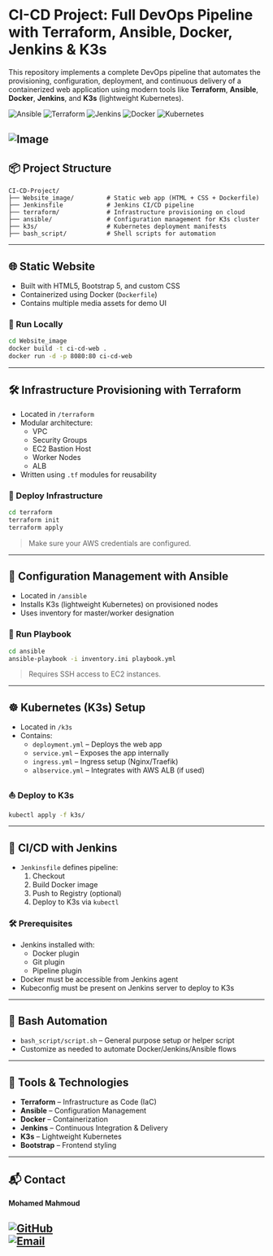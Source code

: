 
# CI-CD Project: Full DevOps Pipeline with Terraform, Ansible, Docker, Jenkins & K3s

This repository implements a complete DevOps pipeline that automates the provisioning, configuration, deployment, and continuous delivery of a containerized web application using modern tools like **Terraform**, **Ansible**, **Docker**, **Jenkins**, and **K3s** (lightweight Kubernetes).

![Ansible](https://img.shields.io/badge/Ansible-%231A1918.svg?style=for-the-badge&logo=ansible&logoColor=white)
![Terraform](https://img.shields.io/badge/Terraform-%235835CC.svg?style=for-the-badge&logo=terraform&logoColor=white)
![Jenkins](https://img.shields.io/badge/Jenkins-%232C5263.svg?style=for-the-badge&logo=jenkins&logoColor=white)
![Docker](https://img.shields.io/badge/Docker-2496ED.svg?style=for-the-badge&logo=docker&logoColor=white)
![Kubernetes](https://img.shields.io/badge/Kubernetes-326CE5.svg?style=for-the-badge&logo=kubernetes&logoColor=white)


![Image](https://github.com/user-attachments/assets/a8c7c8f2-f295-4bc7-b5da-cbae52f6d125)
---

## 📦 Project Structure

```
CI-CD-Project/
├── Website_image/         # Static web app (HTML + CSS + Dockerfile)
├── Jenkinsfile            # Jenkins CI/CD pipeline
├── terraform/             # Infrastructure provisioning on cloud
├── ansible/               # Configuration management for K3s cluster
├── k3s/                   # Kubernetes deployment manifests
├── bash_script/           # Shell scripts for automation
```

---

## 🌐 Static Website

- Built with HTML5, Bootstrap 5, and custom CSS
- Containerized using Docker (`Dockerfile`)
- Contains multiple media assets for demo UI

### 🔧 Run Locally

```bash
cd Website_image
docker build -t ci-cd-web .
docker run -d -p 8080:80 ci-cd-web
```

---

## 🛠 Infrastructure Provisioning with Terraform

- Located in `/terraform`
- Modular architecture:
  - VPC
  - Security Groups
  - EC2 Bastion Host
  - Worker Nodes
  - ALB
- Written using `.tf` modules for reusability

### 🚀 Deploy Infrastructure

```bash
cd terraform
terraform init
terraform apply
```

> Make sure your AWS credentials are configured.

---

## 🔧 Configuration Management with Ansible

- Located in `/ansible`
- Installs K3s (lightweight Kubernetes) on provisioned nodes
- Uses inventory for master/worker designation

### 🧪 Run Playbook

```bash
cd ansible
ansible-playbook -i inventory.ini playbook.yml
```

> Requires SSH access to EC2 instances.

---

## ☸ Kubernetes (K3s) Setup

- Located in `/k3s`
- Contains:
  - `deployment.yml` – Deploys the web app
  - `service.yml` – Exposes the app internally
  - `ingress.yml` – Ingress setup (Nginx/Traefik)
  - `albservice.yml` – Integrates with AWS ALB (if used)

### ⛵ Deploy to K3s

```bash
kubectl apply -f k3s/
```

---

## 🔁 CI/CD with Jenkins

- `Jenkinsfile` defines pipeline:
  1. Checkout
  2. Build Docker image
  3. Push to Registry (optional)
  4. Deploy to K3s via `kubectl`

### 🛠 Prerequisites

- Jenkins installed with:
  - Docker plugin
  - Git plugin
  - Pipeline plugin
- Docker must be accessible from Jenkins agent
- Kubeconfig must be present on Jenkins server to deploy to K3s

---

## 🐚 Bash Automation

- `bash_script/script.sh` – General purpose setup or helper script
- Customize as needed to automate Docker/Jenkins/Ansible flows

---

## 🧰 Tools & Technologies

- **Terraform** – Infrastructure as Code (IaC)
- **Ansible** – Configuration Management
- **Docker** – Containerization
- **Jenkins** – Continuous Integration & Delivery
- **K3s** – Lightweight Kubernetes
- **Bootstrap** – Frontend styling

---

## 📬 Contact
**Mohamed Mahmoud**

[![GitHub](https://img.shields.io/badge/GitHub-Mohamed--Mahmoud-blue)](https://github.com/Mohamed-Mahmoud98)  
[![Email](https://img.shields.io/badge/Email-mohamedmahmoud6498%40gmail.com-red)](mailto:mohamedmahmoud6498@gmail.com)
---
